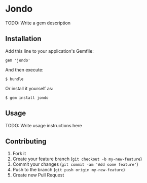 # Jondo

TODO: Write a gem description

## Installation

Add this line to your application's Gemfile:

    gem 'jondo'

And then execute:

    $ bundle

Or install it yourself as:

    $ gem install jondo

## Usage

TODO: Write usage instructions here

## Contributing

1. Fork it
2. Create your feature branch (`git checkout -b my-new-feature`)
3. Commit your changes (`git commit -am 'Add some feature'`)
4. Push to the branch (`git push origin my-new-feature`)
5. Create new Pull Request
